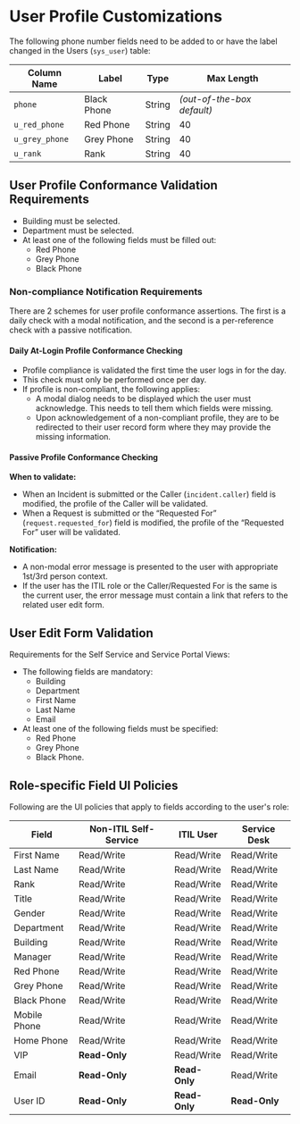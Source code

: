 # User Profile Customizations

The following phone number fields need to be added to or have the label changed in the Users (`sys_user`) table:

| Column Name    | Label       | Type   | Max Length                 |
|----------------|-------------|--------|----------------------------|
| `phone`        | Black Phone | String | *(out-of-the-box default)* |
| `u_red_phone`  | Red Phone   | String | 40                         |
| `u_grey_phone` | Grey Phone  | String | 40                         |
| `u_rank`       | Rank        | String | 40                         |

## User Profile Conformance Validation Requirements

- Building must be selected.
- Department must be selected.
- At least one of the following fields must be filled out:
  - Red Phone
  - Grey Phone
  - Black Phone
  
### Non-compliance Notification Requirements

There are 2 schemes for user profile conformance assertions. The first is a daily check with a modal notification, and the second is a per-reference check with a passive notification.

#### Daily At-Login Profile Conformance Checking

- Profile compliance is validated the first time the user logs in for the day.
- This check must only be performed once per day.
- If profile is non-compliant, the following applies:
  - A modal dialog needs to be displayed which the user must acknowledge. This needs to tell them which fields were missing.
  - Upon acknowledgement of a non-compliant profile, they are to be redirected to their user record form where they may provide the missing information.

#### Passive Profile Conformance Checking

**When to validate:**

- When an Incident is submitted or the Caller (`incident.caller`) field is modified, the profile of the Caller will be validated.
- When a Request is submitted or the “Requested For” (`request.requested_for`) field is modified, the profile of the “Requested For” user will be validated.

**Notification:**

- A non-modal error message is presented to the user with appropriate 1st/3rd person context.
- If the user has the ITIL role or the Caller/Requested For is the same is the current user, the error message must contain a link that refers to the related user edit form.

## User Edit Form Validation

Requirements for the Self Service and Service Portal Views:

- The following fields are mandatory:
  - Building
  - Department
  - First Name
  - Last Name
  - Email
- At least one of the following fields must be specified:
  - Red Phone
  - Grey Phone
  - Black Phone.

## Role-specific Field UI Policies

Following are the UI policies that apply to fields according to the user's role:

| Field        | Non-ITIL Self-Service | ITIL User     | Service Desk  |
|--------------|-----------------------|---------------|---------------|
| First Name   | Read/Write            | Read/Write    | Read/Write    |
| Last Name    | Read/Write            | Read/Write    | Read/Write    |
| Rank         | Read/Write            | Read/Write    | Read/Write    |
| Title        | Read/Write            | Read/Write    | Read/Write    |
| Gender       | Read/Write            | Read/Write    | Read/Write    |
| Department   | Read/Write            | Read/Write    | Read/Write    |
| Building     | Read/Write            | Read/Write    | Read/Write    |
| Manager      | Read/Write            | Read/Write    | Read/Write    |
| Red Phone    | Read/Write            | Read/Write    | Read/Write    |
| Grey Phone   | Read/Write            | Read/Write    | Read/Write    |
| Black Phone  | Read/Write            | Read/Write    | Read/Write    |
| Mobile Phone | Read/Write            | Read/Write    | Read/Write    |
| Home Phone   | Read/Write            | Read/Write    | Read/Write    |
| VIP          | **Read-Only**         | Read/Write    | Read/Write    |
| Email        | **Read-Only**         | **Read-Only** | Read/Write    |
| User ID      | **Read-Only**         | **Read-Only** | **Read-Only** |
